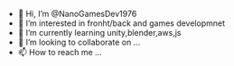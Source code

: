 - 👋 Hi, I’m @NanoGamesDev1976
- 👀 I’m interested in fronht/back and games developmnet 
- 🌱 I’m currently learning unity,blender,aws,js
- 💞️ I’m looking to collaborate on ...
- 📫 How to reach me ...

<!---
NanoGamesDev1976/NanoGamesDev1976 is a ✨ special ✨ repository because its `README.md` (this file) appears on your GitHub profile.
You can click the Preview link to take a look at your changes.
--->
